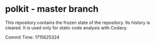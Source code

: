 # polkit - master branch

This repository contains the frozen state of the repository.
Its history is cleared. It is used only for static code
analysis with Codacy.

Commit Time: 1715625324